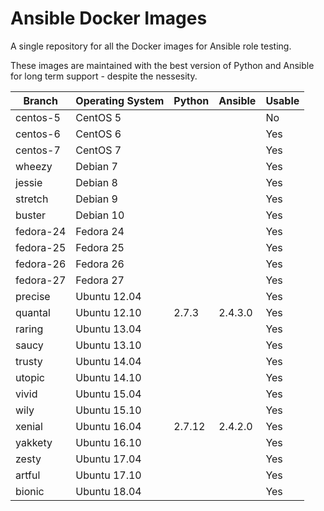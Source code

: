 # Ansible Docker Images

A single repository for all the Docker images for Ansible role testing.

These images are maintained with the best version of Python and Ansible for long term support - despite the nessesity.

| Branch    | Operating System | Python | Ansible | Usable |
| --------- |------------------| ------ | ------- |------- |
| centos-5  | CentOS 5         |        |         | No     |
| centos-6  | CentOS 6         |        |         | Yes    |
| centos-7  | CentOS 7         |        |         | Yes    |
| wheezy    | Debian 7         |        |         | Yes    |
| jessie    | Debian 8         |        |         | Yes    |
| stretch   | Debian 9         |        |         | Yes    |
| buster    | Debian 10        |        |         | Yes    |
| fedora-24 | Fedora 24        |        |         | Yes    |
| fedora-25 | Fedora 25        |        |         | Yes    |
| fedora-26 | Fedora 26        |        |         | Yes    |
| fedora-27 | Fedora 27        |        |         | Yes    |
| precise   | Ubuntu 12.04     |        |         | Yes    |
| quantal   | Ubuntu 12.10     | 2.7.3  | 2.4.3.0 | Yes    |
| raring    | Ubuntu 13.04     |        |         | Yes    |
| saucy     | Ubuntu 13.10     |        |         | Yes    |
| trusty    | Ubuntu 14.04     |        |         | Yes    |
| utopic    | Ubuntu 14.10     |        |         | Yes    |
| vivid     | Ubuntu 15.04     |        |         | Yes    |
| wily      | Ubuntu 15.10     |        |         | Yes    |
| xenial    | Ubuntu 16.04     | 2.7.12 | 2.4.2.0 | Yes    |
| yakkety   | Ubuntu 16.10     |        |         | Yes    |
| zesty     | Ubuntu 17.04     |        |         | Yes    |
| artful    | Ubuntu 17.10     |        |         | Yes    |
| bionic    | Ubuntu 18.04     |        |         | Yes    |